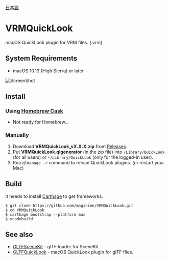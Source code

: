[日本語](https://github.com/magicien/VRMQuickLook/blob/master/lang/README.ja.md)

# VRMQuickLook
macOS QuickLook plugin for VRM files. (.vrm)

## System Requirements

- macOS 10.13 (High Sierra) or later

![ScreenShot](https://github.com/magicien/VRMQuickLook/blob/master/screenshot.gif)

## Install

### Using [Homebrew Cask](https://github.com/phinze/homebrew-cask)

- Not ready for Homebrew...

### Manually

1. Download **VRMQuickLook_vX.X.X.zip** from [Releases](https://github.com/magicien/VRMQuickLook/releases/latest).
2. Put **VRMQuickLook.qlgenerator** (in the zip file) into `/Library/QuickLook` (for all users) or `~/Library/QuickLook` (only for the logged-in user).
3. Run `qlmanage -r` command to reload QuickLook plugins. (or restart your Mac)

## Build

It needs to install [Carthage](https://github.com/Carthage/Carthage) to get frameworks.
```
$ git clone https://github.com/magicien/VRMQuickLook.git
$ cd VRMQuickLook
$ carthage bootstrap --platform mac
$ xcodebuild
```

## See also

- [GLTFSceneKit](https://github.com/magicien/GLTFSceneKit/) - glTF loader for SceneKit
- [GLTFQuickLook](https://github.com/magicien/GLTFQuickLook/) - macOS QuickLook plugin for glTF files.

